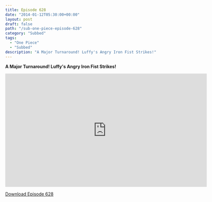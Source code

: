 ```yaml
---
title: Episode 628
date: "2014-01-12T05:30:00+00:00"
layout: post
draft: false
path: "/sub-one-piece-episode-628"
category: "Subbed"
tags:
  - "One Piece"
  - "Subbed"
description: "A Major Turnaround! Luffy's Angry Iron Fist Strikes!"
---
```


**A Major Turnaround! Luffy's Angry Iron Fist Strikes!**

<iframe width="640" height="360" src="https://www.rapidvideo.com/e/G6FRPFY9PX" frameborder="0" marginwidth=0 marginheight=0 scrolling=no allowfullscreen></iframe>

<a href="http://ouo.io/qs/eCodkFEQ?s=https://rapidvid.to/d/https://www.rapidvideo.com/e/G6FRPFY9PX">Download Episode 628</a>
